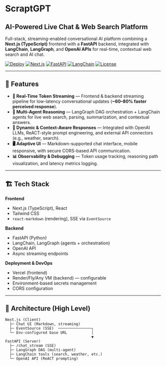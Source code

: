 # ScraptGPT
## AI-Powered Live Chat & Web Search Platform

Full-stack, streaming-enabled conversational AI platform combining a **Next.js (TypeScript)** frontend with a **FastAPI** backend, integrated with **LangChain**, **LangGraph**, and **OpenAI APIs** for real-time, contextual web search and AI chat.

<p align="left">
  <a href="https://vercel.com"><img alt="Deploy" src="https://img.shields.io/badge/Deploy-Vercel-black?logo=vercel"></a>
  <a href="#"><img alt="Next.js" src="https://img.shields.io/badge/Next.js-15-black?logo=next.js"></a>
  <a href="#"><img alt="FastAPI" src="https://img.shields.io/badge/FastAPI-0.110+-009688?logo=fastapi&logoColor=white"></a>
  <a href="#"><img alt="LangChain" src="https://img.shields.io/badge/LangChain-Agents-0a7ea4"></a>
  <a href="#"><img alt="License" src="https://img.shields.io/badge/License-MIT-green"></a>
</p>

---

## 🚀 Features

- **🔴 Real-Time Token Streaming** — Frontend & backend streaming pipeline for low-latency conversational updates (**~60–80% faster perceived response**).
- **🧠 Multi-Agent Reasoning** — LangGraph DAG orchestration + LangChain agents for live web search, parsing, summarization, and contextual answers.
- **💬 Dynamic & Context-Aware Responses** — Integrated with OpenAI LLMs, ReACT-style prompt engineering, and external API connectors (e.g., weather, search).
- **🖥️ Adaptive UI** — Markdown-supported chat interface, mobile responsive, with secure CORS-based API communication.
- **📊 Observability & Debugging** — Token usage tracking, reasoning path visualization, and latency metrics logging.

---

## 🏗️ Tech Stack

**Frontend**
- Next.js (TypeScript), React
- Tailwind CSS
- `react-markdown` (rendering), SSE via `EventSource`

**Backend**
- FastAPI (Python)
- LangChain, LangGraph (agents + orchestration)
- OpenAI API
- Async streaming endpoints

**Deployment & DevOps**
- Vercel (frontend)
- Render/Fly/Any VM (backend) — configurable
- Environment-based secrets management
- CORS configuration

---

## 🧭 Architecture (High Level)

```text
Next.js (Client)
  ├─ Chat UI (Markdown, streaming)
  ├─ EventSource (SSE)  ───────────────┐
  └─ Env-configured base URL           │
                                       ▼
FastAPI (Server)
  ├─ /chat_stream (SSE)
  ├─ LangGraph DAG (multi-agent)
  ├─ LangChain tools (search, weather, etc.)
  └─ OpenAI API (ReACT prompting)
